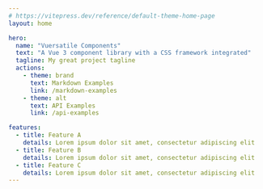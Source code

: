 ```yaml
---
# https://vitepress.dev/reference/default-theme-home-page
layout: home

hero:
  name: "Vuersatile Components"
  text: "A Vue 3 component library with a CSS framework integrated"
  tagline: My great project tagline
  actions:
    - theme: brand
      text: Markdown Examples
      link: /markdown-examples
    - theme: alt
      text: API Examples
      link: /api-examples

features:
  - title: Feature A
    details: Lorem ipsum dolor sit amet, consectetur adipiscing elit
  - title: Feature B
    details: Lorem ipsum dolor sit amet, consectetur adipiscing elit
  - title: Feature C
    details: Lorem ipsum dolor sit amet, consectetur adipiscing elit
---
```



